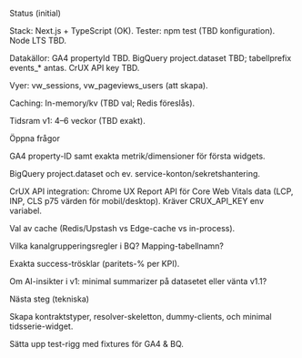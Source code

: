 Status (initial)

Stack: Next.js + TypeScript (OK). Tester: npm test (TBD konfiguration). Node LTS TBD.

Datakällor: GA4 propertyId TBD. BigQuery project.dataset TBD; tabellprefix events_* antas. CrUX API key TBD.

Vyer: vw_sessions, vw_pageviews_users (att skapa).

Caching: In-memory/kv (TBD val; Redis föreslås).

Tidsram v1: 4–6 veckor (TBD exakt).

Öppna frågor

GA4 property-ID samt exakta metrik/dimensioner för första widgets.

BigQuery project.dataset och ev. service-konton/sekretshantering.

CrUX API integration: Chrome UX Report API för Core Web Vitals data (LCP, INP, CLS p75 värden för mobil/desktop). Kräver CRUX_API_KEY env variabel.

Val av cache (Redis/Upstash vs Edge-cache vs in-process).

Vilka kanalgrupperingsregler i BQ? Mapping-tabellnamn?

Exakta success-trösklar (paritets-% per KPI).

Om AI-insikter i v1: minimal summarizer på datasetet eller vänta v1.1?

Nästa steg (tekniska)

Skapa kontraktstyper, resolver-skeletton, dummy-clients, och minimal tidsserie-widget.

Sätta upp test-rigg med fixtures för GA4 & BQ.